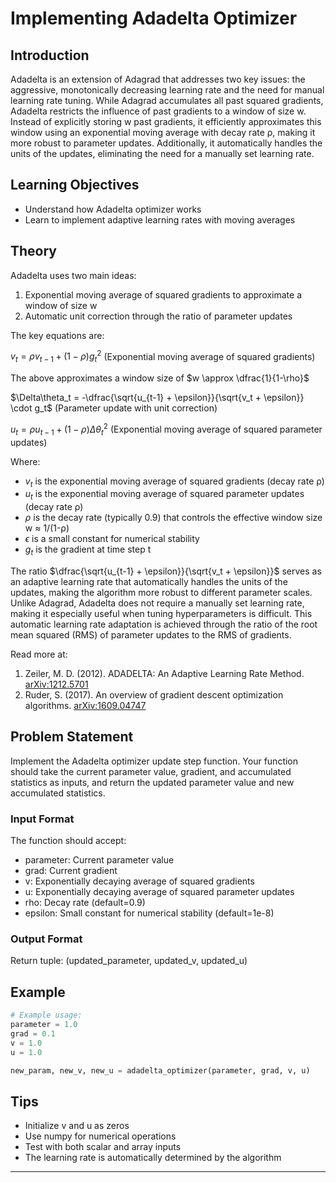 # Implementing Adadelta Optimizer

## Introduction
Adadelta is an extension of Adagrad that addresses two key issues: the aggressive, monotonically decreasing learning rate and the need for manual learning rate tuning. While Adagrad accumulates all past squared gradients, Adadelta restricts the influence of past gradients to a window of size w. Instead of explicitly storing w past gradients, it efficiently approximates this window using an exponential moving average with decay rate ρ, making it more robust to parameter updates. Additionally, it automatically handles the units of the updates, eliminating the need for a manually set learning rate.

## Learning Objectives
- Understand how Adadelta optimizer works
- Learn to implement adaptive learning rates with moving averages

## Theory
Adadelta uses two main ideas:
1. Exponential moving average of squared gradients to approximate a window of size w
2. Automatic unit correction through the ratio of parameter updates

The key equations are:

$v_t = \rho v_{t-1} + (1-\rho)g_t^2$ (Exponential moving average of squared gradients)

The above approximates a window size of $w \approx \dfrac{1}{1-\rho}$ 

$\Delta\theta_t = -\dfrac{\sqrt{u_{t-1} + \epsilon}}{\sqrt{v_t + \epsilon}} \cdot g_t$ (Parameter update with unit correction)

$u_t = \rho u_{t-1} + (1-\rho)\Delta\theta_t^2$ (Exponential moving average of squared parameter updates)

Where:
- $v_t$ is the exponential moving average of squared gradients (decay rate ρ)
- $u_t$ is the exponential moving average of squared parameter updates (decay rate ρ)
- $\rho$ is the decay rate (typically 0.9) that controls the effective window size w ≈ 1/(1-ρ)
- $\epsilon$ is a small constant for numerical stability
- $g_t$ is the gradient at time step t

The ratio $\dfrac{\sqrt{u_{t-1} + \epsilon}}{\sqrt{v_t + \epsilon}}$ serves as an adaptive learning rate that automatically handles the units of the updates, making the algorithm more robust to different parameter scales. Unlike Adagrad, Adadelta does not require a manually set learning rate, making it especially useful when tuning hyperparameters is difficult. This automatic learning rate adaptation is achieved through the ratio of the root mean squared (RMS) of parameter updates to the RMS of gradients.

Read more at:

1. Zeiler, M. D. (2012). ADADELTA: An Adaptive Learning Rate Method. [arXiv:1212.5701](https://arxiv.org/abs/1212.5701)
2. Ruder, S. (2017). An overview of gradient descent optimization algorithms. [arXiv:1609.04747](https://arxiv.org/pdf/1609.04747)

## Problem Statement
Implement the Adadelta optimizer update step function. Your function should take the current parameter value, gradient, and accumulated statistics as inputs, and return the updated parameter value and new accumulated statistics.

### Input Format
The function should accept:
- parameter: Current parameter value
- grad: Current gradient
- v: Exponentially decaying average of squared gradients
- u: Exponentially decaying average of squared parameter updates
- rho: Decay rate (default=0.9)
- epsilon: Small constant for numerical stability (default=1e-8)

### Output Format
Return tuple: (updated_parameter, updated_v, updated_u)

## Example
```python
# Example usage:
parameter = 1.0
grad = 0.1
v = 1.0
u = 1.0

new_param, new_v, new_u = adadelta_optimizer(parameter, grad, v, u)
```

## Tips
- Initialize v and u as zeros
- Use numpy for numerical operations
- Test with both scalar and array inputs
- The learning rate is automatically determined by the algorithm

---